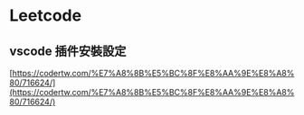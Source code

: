 # **Leetcode**
## **vscode 插件安裝設定**  
[https://codertw.com/%E7%A8%8B%E5%BC%8F%E8%AA%9E%E8%A8%80/716624/](https://codertw.com/%E7%A8%8B%E5%BC%8F%E8%AA%9E%E8%A8%80/716624/)
